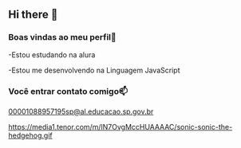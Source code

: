 ## Hi there 👋
### Boas vindas ao meu perfil💙

-Estou estudando na alura

-Estou me desenvolvendo na Linguagem JavaScript

### Você entrar contato comigo📫

00001088957195sp@al.educacao.sp.gov.br

https://media1.tenor.com/m/lN7OvgMccHUAAAAC/sonic-sonic-the-hedgehog.gif
